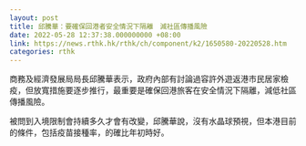 ```yaml
---
layout: post
title: 邱騰華：要確保回港者安全情況下隔離　減社區傳播風險
date: 2022-05-28 12:37:38.000000000 +08:00
link: https://news.rthk.hk/rthk/ch/component/k2/1650580-20220528.htm
categories: rthk
---
```


商務及經濟發展局局長邱騰華表示，政府內部有討論過容許外遊返港市民居家檢疫，但放寬措施要逐步推行，最重要是確保回港旅客在安全情況下隔離，減低社區傳播風險。

被問到入境限制會持續多久才會有改變，邱騰華說，沒有水晶球預視，但本港目前的條件，包括疫苗接種率，的確比年初時好。
